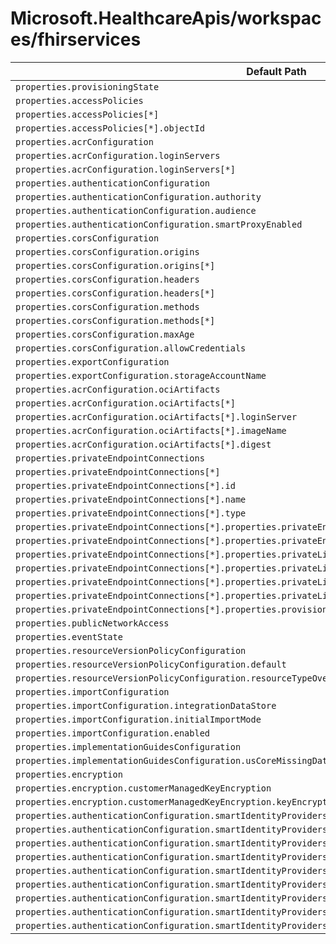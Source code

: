 # Microsoft.HealthcareApis/workspaces/fhirservices

| Default Path | Alias |
|---|---|
| `properties.provisioningState` | `Microsoft.HealthcareApis/workspaces/fhirservices/provisioningState` |
| `properties.accessPolicies` | `Microsoft.HealthcareApis/workspaces/fhirservices/accessPolicies` |
| `properties.accessPolicies[*]` | `Microsoft.HealthcareApis/workspaces/fhirservices/accessPolicies[*]` |
| `properties.accessPolicies[*].objectId` | `Microsoft.HealthcareApis/workspaces/fhirservices/accessPolicies[*].objectId` |
| `properties.acrConfiguration` | `Microsoft.HealthcareApis/workspaces/fhirservices/acrConfiguration` |
| `properties.acrConfiguration.loginServers` | `Microsoft.HealthcareApis/workspaces/fhirservices/acrConfiguration.loginServers` |
| `properties.acrConfiguration.loginServers[*]` | `Microsoft.HealthcareApis/workspaces/fhirservices/acrConfiguration.loginServers[*]` |
| `properties.authenticationConfiguration` | `Microsoft.HealthcareApis/workspaces/fhirservices/authenticationConfiguration` |
| `properties.authenticationConfiguration.authority` | `Microsoft.HealthcareApis/workspaces/fhirservices/authenticationConfiguration.authority` |
| `properties.authenticationConfiguration.audience` | `Microsoft.HealthcareApis/workspaces/fhirservices/authenticationConfiguration.audience` |
| `properties.authenticationConfiguration.smartProxyEnabled` | `Microsoft.HealthcareApis/workspaces/fhirservices/authenticationConfiguration.smartProxyEnabled` |
| `properties.corsConfiguration` | `Microsoft.HealthcareApis/workspaces/fhirservices/corsConfiguration` |
| `properties.corsConfiguration.origins` | `Microsoft.HealthcareApis/workspaces/fhirservices/corsConfiguration.origins` |
| `properties.corsConfiguration.origins[*]` | `Microsoft.HealthcareApis/workspaces/fhirservices/corsConfiguration.origins[*]` |
| `properties.corsConfiguration.headers` | `Microsoft.HealthcareApis/workspaces/fhirservices/corsConfiguration.headers` |
| `properties.corsConfiguration.headers[*]` | `Microsoft.HealthcareApis/workspaces/fhirservices/corsConfiguration.headers[*]` |
| `properties.corsConfiguration.methods` | `Microsoft.HealthcareApis/workspaces/fhirservices/corsConfiguration.methods` |
| `properties.corsConfiguration.methods[*]` | `Microsoft.HealthcareApis/workspaces/fhirservices/corsConfiguration.methods[*]` |
| `properties.corsConfiguration.maxAge` | `Microsoft.HealthcareApis/workspaces/fhirservices/corsConfiguration.maxAge` |
| `properties.corsConfiguration.allowCredentials` | `Microsoft.HealthcareApis/workspaces/fhirservices/corsConfiguration.allowCredentials` |
| `properties.exportConfiguration` | `Microsoft.HealthcareApis/workspaces/fhirservices/exportConfiguration` |
| `properties.exportConfiguration.storageAccountName` | `Microsoft.HealthcareApis/workspaces/fhirservices/exportConfiguration.storageAccountName` |
| `properties.acrConfiguration.ociArtifacts` | `Microsoft.HealthcareApis/workspaces/fhirservices/acrConfiguration.ociArtifacts` |
| `properties.acrConfiguration.ociArtifacts[*]` | `Microsoft.HealthcareApis/workspaces/fhirservices/acrConfiguration.ociArtifacts[*]` |
| `properties.acrConfiguration.ociArtifacts[*].loginServer` | `Microsoft.HealthcareApis/workspaces/fhirservices/acrConfiguration.ociArtifacts[*].loginServer` |
| `properties.acrConfiguration.ociArtifacts[*].imageName` | `Microsoft.HealthcareApis/workspaces/fhirservices/acrConfiguration.ociArtifacts[*].imageName` |
| `properties.acrConfiguration.ociArtifacts[*].digest` | `Microsoft.HealthcareApis/workspaces/fhirservices/acrConfiguration.ociArtifacts[*].digest` |
| `properties.privateEndpointConnections` | `Microsoft.HealthcareApis/workspaces/fhirservices/privateEndpointConnections` |
| `properties.privateEndpointConnections[*]` | `Microsoft.HealthcareApis/workspaces/fhirservices/privateEndpointConnections[*]` |
| `properties.privateEndpointConnections[*].id` | `Microsoft.HealthcareApis/workspaces/fhirservices/privateEndpointConnections[*].id` |
| `properties.privateEndpointConnections[*].name` | `Microsoft.HealthcareApis/workspaces/fhirservices/privateEndpointConnections[*].name` |
| `properties.privateEndpointConnections[*].type` | `Microsoft.HealthcareApis/workspaces/fhirservices/privateEndpointConnections[*].type` |
| `properties.privateEndpointConnections[*].properties.privateEndpoint` | `Microsoft.HealthcareApis/workspaces/fhirservices/privateEndpointConnections[*].privateEndpoint` |
| `properties.privateEndpointConnections[*].properties.privateEndpoint.id` | `Microsoft.HealthcareApis/workspaces/fhirservices/privateEndpointConnections[*].privateEndpoint.id` |
| `properties.privateEndpointConnections[*].properties.privateLinkServiceConnectionState` | `Microsoft.HealthcareApis/workspaces/fhirservices/privateEndpointConnections[*].privateLinkServiceConnectionState` |
| `properties.privateEndpointConnections[*].properties.privateLinkServiceConnectionState.status` | `Microsoft.HealthcareApis/workspaces/fhirservices/privateEndpointConnections[*].privateLinkServiceConnectionState.status` |
| `properties.privateEndpointConnections[*].properties.privateLinkServiceConnectionState.description` | `Microsoft.HealthcareApis/workspaces/fhirservices/privateEndpointConnections[*].privateLinkServiceConnectionState.description` |
| `properties.privateEndpointConnections[*].properties.privateLinkServiceConnectionState.actionsRequired` | `Microsoft.HealthcareApis/workspaces/fhirservices/privateEndpointConnections[*].privateLinkServiceConnectionState.actionsRequired` |
| `properties.privateEndpointConnections[*].properties.provisioningState` | `Microsoft.HealthcareApis/workspaces/fhirservices/privateEndpointConnections[*].provisioningState` |
| `properties.publicNetworkAccess` | `Microsoft.HealthcareApis/workspaces/fhirservices/publicNetworkAccess` |
| `properties.eventState` | `Microsoft.HealthcareApis/workspaces/fhirservices/eventState` |
| `properties.resourceVersionPolicyConfiguration` | `Microsoft.HealthcareApis/workspaces/fhirservices/resourceVersionPolicyConfiguration` |
| `properties.resourceVersionPolicyConfiguration.default` | `Microsoft.HealthcareApis/workspaces/fhirservices/resourceVersionPolicyConfiguration.default` |
| `properties.resourceVersionPolicyConfiguration.resourceTypeOverrides` | `Microsoft.HealthcareApis/workspaces/fhirservices/resourceVersionPolicyConfiguration.resourceTypeOverrides` |
| `properties.importConfiguration` | `Microsoft.HealthcareApis/workspaces/fhirservices/importConfiguration` |
| `properties.importConfiguration.integrationDataStore` | `Microsoft.HealthcareApis/workspaces/fhirservices/importConfiguration.integrationDataStore` |
| `properties.importConfiguration.initialImportMode` | `Microsoft.HealthcareApis/workspaces/fhirservices/importConfiguration.initialImportMode` |
| `properties.importConfiguration.enabled` | `Microsoft.HealthcareApis/workspaces/fhirservices/importConfiguration.enabled` |
| `properties.implementationGuidesConfiguration` | `Microsoft.HealthcareApis/workspaces/fhirservices/implementationGuidesConfiguration` |
| `properties.implementationGuidesConfiguration.usCoreMissingData` | `Microsoft.HealthcareApis/workspaces/fhirservices/implementationGuidesConfiguration.usCoreMissingData` |
| `properties.encryption` | `Microsoft.HealthcareApis/workspaces/fhirservices/encryption` |
| `properties.encryption.customerManagedKeyEncryption` | `Microsoft.HealthcareApis/workspaces/fhirservices/encryption.customerManagedKeyEncryption` |
| `properties.encryption.customerManagedKeyEncryption.keyEncryptionKeyUrl` | `Microsoft.HealthcareApis/workspaces/fhirservices/encryption.customerManagedKeyEncryption.keyEncryptionKeyUrl` |
| `properties.authenticationConfiguration.smartIdentityProviders` | `Microsoft.HealthcareApis/workspaces/fhirservices/authenticationConfiguration.smartIdentityProviders` |
| `properties.authenticationConfiguration.smartIdentityProviders[*]` | `Microsoft.HealthcareApis/workspaces/fhirservices/authenticationConfiguration.smartIdentityProviders[*]` |
| `properties.authenticationConfiguration.smartIdentityProviders[*].authority` | `Microsoft.HealthcareApis/workspaces/fhirservices/authenticationConfiguration.smartIdentityProviders[*].authority` |
| `properties.authenticationConfiguration.smartIdentityProviders[*].applications` | `Microsoft.HealthcareApis/workspaces/fhirservices/authenticationConfiguration.smartIdentityProviders[*].applications` |
| `properties.authenticationConfiguration.smartIdentityProviders[*].applications[*]` | `Microsoft.HealthcareApis/workspaces/fhirservices/authenticationConfiguration.smartIdentityProviders[*].applications[*]` |
| `properties.authenticationConfiguration.smartIdentityProviders[*].applications[*].clientId` | `Microsoft.HealthcareApis/workspaces/fhirservices/authenticationConfiguration.smartIdentityProviders[*].applications[*].clientId` |
| `properties.authenticationConfiguration.smartIdentityProviders[*].applications[*].audience` | `Microsoft.HealthcareApis/workspaces/fhirservices/authenticationConfiguration.smartIdentityProviders[*].applications[*].audience` |
| `properties.authenticationConfiguration.smartIdentityProviders[*].applications[*].allowedDataActions` | `Microsoft.HealthcareApis/workspaces/fhirservices/authenticationConfiguration.smartIdentityProviders[*].applications[*].allowedDataActions` |
| `properties.authenticationConfiguration.smartIdentityProviders[*].applications[*].allowedDataActions[*]` | `Microsoft.HealthcareApis/workspaces/fhirservices/authenticationConfiguration.smartIdentityProviders[*].applications[*].allowedDataActions[*]` |

